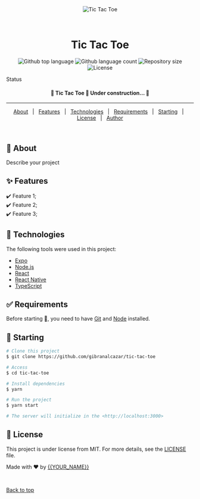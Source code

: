 <div align="center" id="top"> 
  <img src="./.github/app.gif" alt="Tic Tac Toe" />

  &#xa0;

  <!-- <a href="https://tictactoe.netlify.app">Demo</a> -->
</div>

<h1 align="center">Tic Tac Toe</h1>

<p align="center">
  <img alt="Github top language" src="https://img.shields.io/github/languages/top/gibranalcazar/tic-tac-toe?color=56BEB8">

  <img alt="Github language count" src="https://img.shields.io/github/languages/count/gibranalcazar/tic-tac-toe?color=56BEB8">

  <img alt="Repository size" src="https://img.shields.io/github/repo-size/gibranalcazar/tic-tac-toe?color=56BEB8">

  <img alt="License" src="https://img.shields.io/github/license/gibranalcazar/tic-tac-toe?color=56BEB8">

  <!-- <img alt="Github issues" src="https://img.shields.io/github/issues/gibranalcazar/tic-tac-toe?color=56BEB8" /> -->

  <!-- <img alt="Github forks" src="https://img.shields.io/github/forks/gibranalcazar/tic-tac-toe?color=56BEB8" /> -->

  <!-- <img alt="Github stars" src="https://img.shields.io/github/stars/gibranalcazar/tic-tac-toe?color=56BEB8" /> -->
</p>

Status

<h4 align="center"> 
	🚧  Tic Tac Toe 🚀 Under construction...  🚧
</h4> 

<hr>

<p align="center">
  <a href="#dart-about">About</a> &#xa0; | &#xa0; 
  <a href="#sparkles-features">Features</a> &#xa0; | &#xa0;
  <a href="#rocket-technologies">Technologies</a> &#xa0; | &#xa0;
  <a href="#white_check_mark-requirements">Requirements</a> &#xa0; | &#xa0;
  <a href="#checkered_flag-starting">Starting</a> &#xa0; | &#xa0;
  <a href="#memo-license">License</a> &#xa0; | &#xa0;
  <a href="https://github.com/gibranalcazar" target="_blank">Author</a>
</p>

<br>

## :dart: About ##

Describe your project

## :sparkles: Features ##

:heavy_check_mark: Feature 1;\
:heavy_check_mark: Feature 2;\
:heavy_check_mark: Feature 3;

## :rocket: Technologies ##

The following tools were used in this project:

- [Expo](https://expo.io/)
- [Node.js](https://nodejs.org/en/)
- [React](https://pt-br.reactjs.org/)
- [React Native](https://reactnative.dev/)
- [TypeScript](https://www.typescriptlang.org/)

## :white_check_mark: Requirements ##

Before starting :checkered_flag:, you need to have [Git](https://git-scm.com) and [Node](https://nodejs.org/en/) installed.

## :checkered_flag: Starting ##

```bash
# Clone this project
$ git clone https://github.com/gibranalcazar/tic-tac-toe

# Access
$ cd tic-tac-toe

# Install dependencies
$ yarn

# Run the project
$ yarn start

# The server will initialize in the <http://localhost:3000>
```

## :memo: License ##

This project is under license from MIT. For more details, see the [LICENSE](LICENSE.md) file.


Made with :heart: by <a href="https://github.com/gibranalcazar" target="_blank">{{YOUR_NAME}}</a>

&#xa0;

<a href="#top">Back to top</a>
